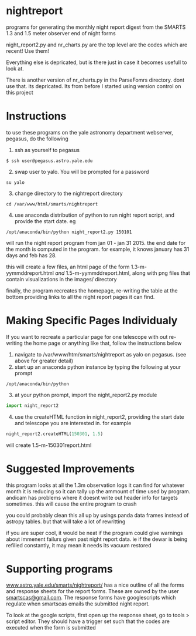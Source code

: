 nightreport
===========

programs for generating the monthly night report digest from the SMARTS 1.3 and 1.5 meter observer end of night forms

night_report2.py and nr_charts.py are the top level are the codes which are recent! Use them!

Everything else is depricated, but is there just in case it becomes usefull to look at.

There is another version of nr_charts.py in the ParseFomrs directory. dont use that. its depricated.
Its from before I started using version control on this project

Instructions
==========

to use these programs on the yale astronomy department webserver, pegasus, do the following

1) ssh as yourself to pegasus
```shell
$ ssh user@pegasus.astro.yale.edu
```

2) swap user to yalo. You will be prompted for a password
```shell
su yalo
```

3) change directory to the nightreport directory
```shell
cd /var/www/html/smarts/nightreport
```

4) use anaconda distribution of python to run night report script, and provide the start date. eg
```shell
/opt/anaconda/bin/python night_report2.py 150101
```
will run the night report program from jan 01 - jan 31 2015. the end date for the month is computed in the program. for example, it knows january has 31 days and feb has 28.

this will create a few files, an html page of the form 1.3-m-yymmddreport.html *and* 1.5-m-yymmddreport.html, along with png files that contain visualizations in the images/ directory

finally, the program recreates the homepage, re-writing the table at the bottom providing links to all the night report pages it can find.

Making Specific Pages Individualy
================================
If you want to recreate a particular page for one telescope with out re-writing the home page or anything like that, follow the instructions below

1) navigate to /var/www/htm/smarts/nightreport as yalo on pegasus. (see above for greater detail)
2) start up an anaconda python instance by typing the following at your prompt
```shell
/opt/anaconda/bin/python
```

3) at your python prompt, import the night_report2.py module
```python
import night_report2
```

4) use the createHTML function in night_report2, providing the start date and telescope you are interested in. for example
```python
night_report2.createHTML(150301, 1.5)
```
will create 1.5-m-150301report.html

Suggested Improvements
====================
this program looks at all the 1.3m observation logs it can find for whatever month it is reducing so it can tally up the ammount of time used by program. andicam has problems where it doesnt write out header info for targets sometimes. this will cause the entire program to crash

you could probably clean this all up by usings panda data frames instead of astropy tables. but that will take a lot of rewritting

if you are super cool, it would be neat if the program could give warnings about immenent failurs given past night report data. ie if the dewar is being refilled constantly, it may mean it needs its vacuum restored

Supporting programs
================
www.astro.yale.edu/smarts/nightreport/ has a nice outline of all the forms and response sheets for the report forms.
These are owned by the user smartscas@gmail.com. The response forms have googlescripts which regulate when smartscas emails the submitted night report. 

To look at the google scripts, first open up the response sheet, go to tools > script editor. They should have a trigger set such that the codes are executed when the form is submitted


